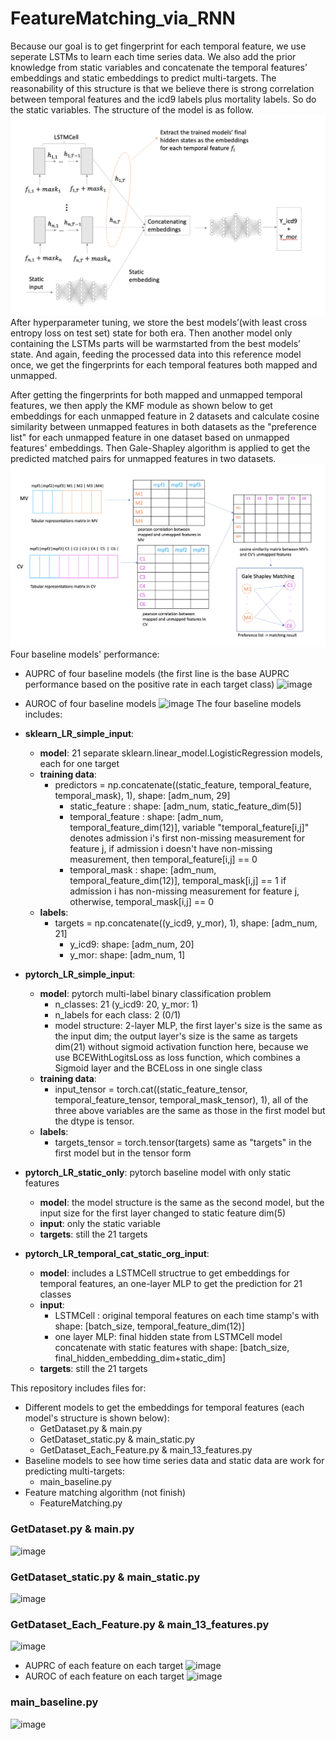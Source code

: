 # FeatureMatching_via_RNN
Because our goal is to get fingerprint for each temporal feature, we use seperate LSTMs to learn each time series data. We also add the prior knowledge from static variables and concatenate the temporal features’ embeddings and static embeddings to predict multi-targets. The reasonability of this structure is that we believe there is strong correlation between temporal features and the icd9 labels plus mortality labels. So do the static variables. The structure of the model is as follow.
![image](https://github.com/cuishuting/FeatureMatching_via_RNN/blob/main/IMG/model_structure_rnn_model.png)
After hyperparameter tuning, we store the best models’(with least cross entropy loss on test set) state for both era. Then another model only containing the LSTMs parts will be warmstarted from the best models’ state. And again, feeding the processed data into this reference model once, we get the fingerprints for each temporal features both mapped and unmapped.

After getting the fingerprints for both mapped and unmapped temporal features, we then apply the KMF module as shown below to get embeddings for each unmapped feature in 2 datasets and calculate cosine similarity between unmapped features in both datasets as the "preference list" for each unmapped feature in one dataset based on unmapped features' embeddings. Then Gale-Shapley algorithm is applied to get the predicted matched pairs for unmapped features in two datasets.
![image](https://github.com/cuishuting/FeatureMatching_via_RNN/blob/main/IMG/KMF_match.png)
Four baseline models' performance:
* AUPRC of four baseline models (the first line is the base AUPRC performance based on the positive rate in each target class)
![image](https://github.com/cuishuting/TimeSeries_Analysis/blob/main/IMG/AUPRC_compares.png)
* AUROC of four baseline models
![image](https://github.com/cuishuting/TimeSeries_Analysis/blob/main/IMG/AUROC_compares.png)
The four baseline models includes:
* **sklearn_LR_simple_input**:
  * **model**: 21 separate sklearn.linear_model.LogisticRegression models, each for one target
  * **training data**:
    * predictors = np.concatenate((static_feature, temporal_feature, temporal_mask), 1), shape: [adm_num, 29]
      * static_feature : shape: [adm_num, static_feature_dim(5)]
      * temporal_feature : shape: [adm_num, temporal_feature_dim(12)], variable "temporal_feature[i,j]" denotes admission i's first non-missing measurement for feature j, if admission i doesn't have non-missing measurement, then temporal_feature[i,j] == 0
      * temporal_mask : shape: [adm_num, temporal_feature_dim(12)], temporal_mask[i,j] == 1 if admission i has non-missing measurement for feature j, otherwise, temporal_mask[i,j] == 0
  * **labels**:
      * targets = np.concatenate((y_icd9, y_mor), 1), shape: [adm_num, 21]
        * y_icd9: shape: [adm_num, 20]
        * y_mor: shape: [adm_num, 1]

* **pytorch_LR_simple_input**:
  * **model**: pytorch multi-label binary classification problem
    * n_classes: 21 (y_icd9: 20, y_mor: 1)
    * n_labels for each class: 2 (0/1)
    * model structure: 2-layer MLP, the first layer's size is the same as the input dim; the output layer's size is the same as targets dim(21) without sigmoid activation function here, because we use BCEWithLogitsLoss as loss function, which combines a Sigmoid layer and the BCELoss in one single class
  * **training data**:
    * input_tensor = torch.cat((static_feature_tensor, temporal_feature_tensor, temporal_mask_tensor), 1), all of the three above variables are the same as those in the first model but the dtype is tensor.
  * **labels**:
    * targets_tensor = torch.tensor(targets) same as "targets" in the first model but in the tensor form

* **pytorch_LR_static_only**:
pytorch baseline model with only static features
  * **model**: the model structure is the same as the second model, but the input size for the first layer changed to static feature dim(5)
  * **input**: only the static variable
  * **targets**: still the 21 targets
* **pytorch_LR_temporal_cat_static_org_input**:
  * **model**: includes a LSTMCell structrue to get embeddings for temporal features, an one-layer MLP to get the prediction for 21 classes
  * **input**:
    * LSTMCell : original temporal features on each time stamp's with shape: [batch_size, temporal_feature_dim(12)]
    * one layer MLP: final hidden state from LSTMCell model concatenate with static features with shape: [batch_size, final_hidden_embedding_dim+static_dim]
  * **targets**: still the 21 targets

This repository includes files for:
* Different models to get the embeddings for temporal features (each model's structure is shown below):
  * GetDataset.py & main.py
  * GetDataset_static.py & main_static.py
  * GetDataset_Each_Feature.py & main_13_features.py
* Baseline models to see how time series data and static data are work for predicting multi-targets:
  * main_baseline.py
* Feature matching algorithm (not finish)
  * FeatureMatching.py
### GetDataset.py & main.py 
![image](https://github.com/cuishuting/TimeSeries_Analysis/blob/main/IMG/main_model.png)

### GetDataset_static.py & main_static.py
![image](https://github.com/cuishuting/TimeSeries_Analysis/blob/main/IMG/main_static_model.png)

### GetDataset_Each_Feature.py & main_13_features.py
![image](https://github.com/cuishuting/TimeSeries_Analysis/blob/main/IMG/Screen%20Shot%202022-07-08%20at%204.01.46%20PM.png)
* AUPRC of each feature on each target
![image](https://github.com/cuishuting/TimeSeries_Analysis/blob/main/IMG/AUPRC_main_model.png)
* AUROC of each feature on each target
![image](https://github.com/cuishuting/TimeSeries_Analysis/blob/main/IMG/auroc_main_model.png)
### main_baseline.py
![image](https://github.com/cuishuting/TimeSeries_Analysis/blob/main/IMG/baseline_model.png)
